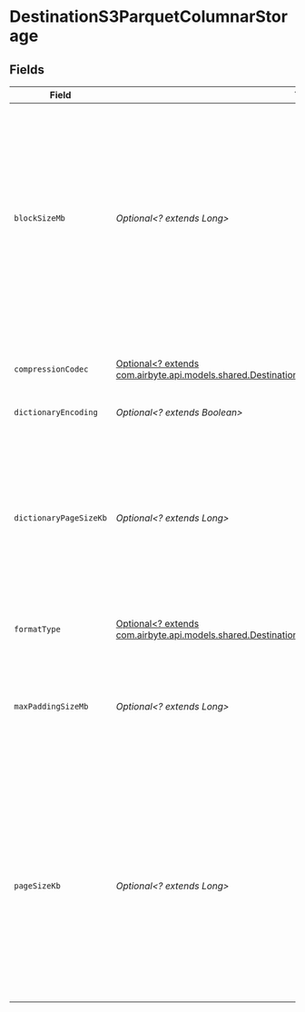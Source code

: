 # DestinationS3ParquetColumnarStorage


## Fields

| Field                                                                                                                                                                                                                          | Type                                                                                                                                                                                                                           | Required                                                                                                                                                                                                                       | Description                                                                                                                                                                                                                    | Example                                                                                                                                                                                                                        |
| ------------------------------------------------------------------------------------------------------------------------------------------------------------------------------------------------------------------------------ | ------------------------------------------------------------------------------------------------------------------------------------------------------------------------------------------------------------------------------ | ------------------------------------------------------------------------------------------------------------------------------------------------------------------------------------------------------------------------------ | ------------------------------------------------------------------------------------------------------------------------------------------------------------------------------------------------------------------------------ | ------------------------------------------------------------------------------------------------------------------------------------------------------------------------------------------------------------------------------ |
| `blockSizeMb`                                                                                                                                                                                                                  | *Optional<? extends Long>*                                                                                                                                                                                                     | :heavy_minus_sign:                                                                                                                                                                                                             | This is the size of a row group being buffered in memory. It limits the memory usage when writing. Larger values will improve the IO when reading, but consume more memory when writing. Default: 128 MB.                      | 128                                                                                                                                                                                                                            |
| `compressionCodec`                                                                                                                                                                                                             | [Optional<? extends com.airbyte.api.models.shared.DestinationS3SchemasCompressionCodec>](../../models/shared/DestinationS3SchemasCompressionCodec.md)                                                                          | :heavy_minus_sign:                                                                                                                                                                                                             | The compression algorithm used to compress data pages.                                                                                                                                                                         |                                                                                                                                                                                                                                |
| `dictionaryEncoding`                                                                                                                                                                                                           | *Optional<? extends Boolean>*                                                                                                                                                                                                  | :heavy_minus_sign:                                                                                                                                                                                                             | Default: true.                                                                                                                                                                                                                 |                                                                                                                                                                                                                                |
| `dictionaryPageSizeKb`                                                                                                                                                                                                         | *Optional<? extends Long>*                                                                                                                                                                                                     | :heavy_minus_sign:                                                                                                                                                                                                             | There is one dictionary page per column per row group when dictionary encoding is used. The dictionary page size works like the page size but for dictionary. Default: 1024 KB.                                                | 1024                                                                                                                                                                                                                           |
| `formatType`                                                                                                                                                                                                                   | [Optional<? extends com.airbyte.api.models.shared.DestinationS3SchemasFormatOutputFormatFormatType>](../../models/shared/DestinationS3SchemasFormatOutputFormatFormatType.md)                                                  | :heavy_minus_sign:                                                                                                                                                                                                             | N/A                                                                                                                                                                                                                            |                                                                                                                                                                                                                                |
| `maxPaddingSizeMb`                                                                                                                                                                                                             | *Optional<? extends Long>*                                                                                                                                                                                                     | :heavy_minus_sign:                                                                                                                                                                                                             | Maximum size allowed as padding to align row groups. This is also the minimum size of a row group. Default: 8 MB.                                                                                                              | 8                                                                                                                                                                                                                              |
| `pageSizeKb`                                                                                                                                                                                                                   | *Optional<? extends Long>*                                                                                                                                                                                                     | :heavy_minus_sign:                                                                                                                                                                                                             | The page size is for compression. A block is composed of pages. A page is the smallest unit that must be read fully to access a single record. If this value is too small, the compression will deteriorate. Default: 1024 KB. | 1024                                                                                                                                                                                                                           |
